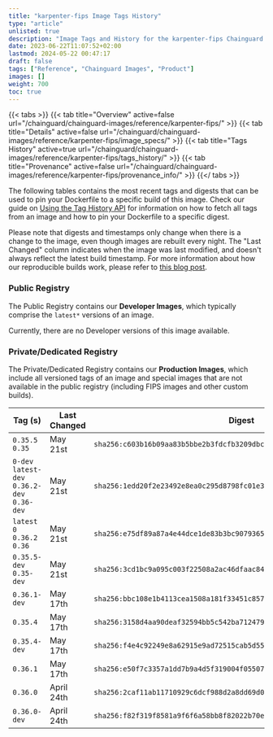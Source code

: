 ```yaml
---
title: "karpenter-fips Image Tags History"
type: "article"
unlisted: true
description: "Image Tags and History for the karpenter-fips Chainguard Image"
date: 2023-06-22T11:07:52+02:00
lastmod: 2024-05-22 00:47:17
draft: false
tags: ["Reference", "Chainguard Images", "Product"]
images: []
weight: 700
toc: true
---
```


{{< tabs >}}
{{< tab title="Overview" active=false url="/chainguard/chainguard-images/reference/karpenter-fips/" >}}
{{< tab title="Details" active=false url="/chainguard/chainguard-images/reference/karpenter-fips/image_specs/" >}}
{{< tab title="Tags History" active=true url="/chainguard/chainguard-images/reference/karpenter-fips/tags_history/" >}}
{{< tab title="Provenance" active=false url="/chainguard/chainguard-images/reference/karpenter-fips/provenance_info/" >}}
{{</ tabs >}}

The following tables contains the most recent tags and digests that can be used to pin your Dockerfile to a specific build of this image. Check our guide on [Using the Tag History API](/chainguard/chainguard-images/using-the-tag-history-api/) for information on how to fetch all tags from an image and how to pin your Dockerfile to a specific digest.

Please note that digests and timestamps only change when there is a change to the image, even though images are rebuilt every night. The "Last Changed" column indicates when the image was last modified, and doesn't always reflect the latest build timestamp. For more information about how our reproducible builds work, please refer to [this blog post](https://www.chainguard.dev/unchained/reproducing-chainguards-reproducible-image-builds).

### Public Registry
The Public Registry contains our **Developer Images**, which typically comprise the `latest*` versions of an image.

Currently, there are no Developer versions of this image available.

### Private/Dedicated Registry
The Private/Dedicated Registry contains our **Production Images**, which include all versioned tags of an image and special images that are not available in the public registry (including FIPS images and other custom builds).

| Tag (s)                                       | Last Changed | Digest                                                                    |
|-----------------------------------------------|--------------|---------------------------------------------------------------------------|
|  `0.35.5` `0.35`                              | May 21st     | `sha256:c603b16b09aa83b5bbe2b3fdcfb3209dbcefb006464c8bf448c5f9afab0ac785` |
|  `0-dev` `latest-dev` `0.36.2-dev` `0.36-dev` | May 21st     | `sha256:1edd20f2e23492e8ea0c295d8798fc01e35f0b1875567e18d4ce99c2fcfbe48b` |
|  `latest` `0` `0.36.2` `0.36`                 | May 21st     | `sha256:e75df89a87a4e44dce1de83b3bc9079365255cac865bfde778074772486f51b0` |
|  `0.35.5-dev` `0.35-dev`                      | May 21st     | `sha256:3cd1bc9a095c003f22508a2ac46dfaac8417a8b447ae77615e7074489118b2d0` |
|  `0.36.1-dev`                                 | May 17th     | `sha256:bbc108e1b4113cea1508a181f33451c8570f91e72ce346326aed799e69adfb3a` |
|  `0.35.4`                                     | May 17th     | `sha256:3158d4aa90deaf32594bb5c542ba712479206d1f4af3fd7e1997fa04d7ca82e9` |
|  `0.35.4-dev`                                 | May 17th     | `sha256:f4e4c92249e8a62915e9ad72515cab5d55003f7537932571a011820b95a9edb5` |
|  `0.36.1`                                     | May 17th     | `sha256:e50f7c3357a1dd7b9a4d5f319004f055074e570fc09e73d420a3696399eecf32` |
|  `0.36.0`                                     | April 24th   | `sha256:2caf11ab11710929c6dcf988d2a8dd69d096423fbe182755355ca7151ea8a9cb` |
|  `0.36.0-dev`                                 | April 24th   | `sha256:f82f319f8581a9f6f6a58bb8f82022b70e2ef3fd75d5f4ef70145a92bcfe13d3` |

